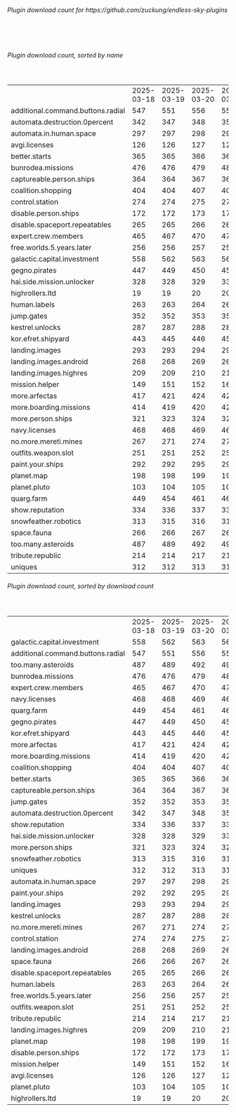<h6>Plugin download count for https://github.com/zuckung/endless-sky-plugins</h6><br>
<br>
<h6>Plugin download count, sorted by name</h6><sub><sup><br>
<table>
	<tr>
		<td></td>
		<td>2025-03-18</td>
		<td>2025-03-19</td>
		<td>2025-03-20</td>
		<td>2025-03-21</td>
		<td>2025-03-22</td>
		<td>2025-03-23</td>
		<td>2025-03-24</td>
		<td>today +</td>
	</tr>
	<tr>
		<td>additional.command.buttons.radial</td>
		<td>547</td>
		<td>551</td>
		<td>556</td>
		<td>559</td>
		<td>559</td>
		<td>563</td>
		<td>565</td>
		<td>+ 2</td>
	</tr>
	<tr>
		<td>automata.destruction.0percent</td>
		<td>342</td>
		<td>347</td>
		<td>348</td>
		<td>351</td>
		<td>353</td>
		<td>355</td>
		<td>355</td>
		<td></td>
	</tr>
	<tr>
		<td>automata.in.human.space</td>
		<td>297</td>
		<td>297</td>
		<td>298</td>
		<td>298</td>
		<td>298</td>
		<td>298</td>
		<td>298</td>
		<td></td>
	</tr>
	<tr>
		<td>avgi.licenses</td>
		<td>126</td>
		<td>126</td>
		<td>127</td>
		<td>128</td>
		<td>128</td>
		<td>128</td>
		<td>128</td>
		<td></td>
	</tr>
	<tr>
		<td>better.starts</td>
		<td>365</td>
		<td>365</td>
		<td>366</td>
		<td>366</td>
		<td>366</td>
		<td>368</td>
		<td>370</td>
		<td>+ 2</td>
	</tr>
	<tr>
		<td>bunrodea.missions</td>
		<td>476</td>
		<td>476</td>
		<td>479</td>
		<td>484</td>
		<td>484</td>
		<td>486</td>
		<td>486</td>
		<td></td>
	</tr>
	<tr>
		<td>captureable.person.ships</td>
		<td>364</td>
		<td>364</td>
		<td>367</td>
		<td>367</td>
		<td>367</td>
		<td>367</td>
		<td>367</td>
		<td></td>
	</tr>
	<tr>
		<td>coalition.shopping</td>
		<td>404</td>
		<td>404</td>
		<td>407</td>
		<td>407</td>
		<td>409</td>
		<td>409</td>
		<td>409</td>
		<td></td>
	</tr>
	<tr>
		<td>control.station</td>
		<td>274</td>
		<td>274</td>
		<td>275</td>
		<td>275</td>
		<td>275</td>
		<td>275</td>
		<td>277</td>
		<td>+ 2</td>
	</tr>
	<tr>
		<td>disable.person.ships</td>
		<td>172</td>
		<td>172</td>
		<td>173</td>
		<td>173</td>
		<td>173</td>
		<td>173</td>
		<td>173</td>
		<td></td>
	</tr>
	<tr>
		<td>disable.spaceport.repeatables</td>
		<td>265</td>
		<td>265</td>
		<td>266</td>
		<td>266</td>
		<td>266</td>
		<td>266</td>
		<td>266</td>
		<td></td>
	</tr>
	<tr>
		<td>expert.crew.members</td>
		<td>465</td>
		<td>467</td>
		<td>470</td>
		<td>471</td>
		<td>471</td>
		<td>473</td>
		<td>475</td>
		<td>+ 2</td>
	</tr>
	<tr>
		<td>free.worlds.5.years.later</td>
		<td>256</td>
		<td>256</td>
		<td>257</td>
		<td>257</td>
		<td>257</td>
		<td>259</td>
		<td>259</td>
		<td></td>
	</tr>
	<tr>
		<td>galactic.capital.investment</td>
		<td>558</td>
		<td>562</td>
		<td>563</td>
		<td>566</td>
		<td>566</td>
		<td>566</td>
		<td>568</td>
		<td>+ 2</td>
	</tr>
	<tr>
		<td>gegno.pirates</td>
		<td>447</td>
		<td>449</td>
		<td>450</td>
		<td>452</td>
		<td>452</td>
		<td>454</td>
		<td>454</td>
		<td></td>
	</tr>
	<tr>
		<td>hai.side.mission.unlocker</td>
		<td>328</td>
		<td>328</td>
		<td>329</td>
		<td>331</td>
		<td>331</td>
		<td>331</td>
		<td>331</td>
		<td></td>
	</tr>
	<tr>
		<td>highrollers.ltd</td>
		<td>19</td>
		<td>19</td>
		<td>20</td>
		<td>20</td>
		<td>20</td>
		<td>20</td>
		<td>20</td>
		<td></td>
	</tr>
	<tr>
		<td>human.labels</td>
		<td>263</td>
		<td>263</td>
		<td>264</td>
		<td>264</td>
		<td>264</td>
		<td>264</td>
		<td>264</td>
		<td></td>
	</tr>
	<tr>
		<td>jump.gates</td>
		<td>352</td>
		<td>352</td>
		<td>353</td>
		<td>353</td>
		<td>353</td>
		<td>355</td>
		<td>355</td>
		<td></td>
	</tr>
	<tr>
		<td>kestrel.unlocks</td>
		<td>287</td>
		<td>287</td>
		<td>288</td>
		<td>289</td>
		<td>291</td>
		<td>293</td>
		<td>293</td>
		<td></td>
	</tr>
	<tr>
		<td>kor.efret.shipyard</td>
		<td>443</td>
		<td>445</td>
		<td>446</td>
		<td>450</td>
		<td>450</td>
		<td>452</td>
		<td>452</td>
		<td></td>
	</tr>
	<tr>
		<td>landing.images</td>
		<td>293</td>
		<td>293</td>
		<td>294</td>
		<td>294</td>
		<td>294</td>
		<td>296</td>
		<td>296</td>
		<td></td>
	</tr>
	<tr>
		<td>landing.images.android</td>
		<td>268</td>
		<td>268</td>
		<td>269</td>
		<td>269</td>
		<td>269</td>
		<td>269</td>
		<td>269</td>
		<td></td>
	</tr>
	<tr>
		<td>landing.images.highres</td>
		<td>209</td>
		<td>209</td>
		<td>210</td>
		<td>210</td>
		<td>210</td>
		<td>210</td>
		<td>210</td>
		<td></td>
	</tr>
	<tr>
		<td>mission.helper</td>
		<td>149</td>
		<td>151</td>
		<td>152</td>
		<td>165</td>
		<td>165</td>
		<td>169</td>
		<td>171</td>
		<td>+ 2</td>
	</tr>
	<tr>
		<td>more.arfectas</td>
		<td>417</td>
		<td>421</td>
		<td>424</td>
		<td>427</td>
		<td>427</td>
		<td>429</td>
		<td>429</td>
		<td></td>
	</tr>
	<tr>
		<td>more.boarding.missions</td>
		<td>414</td>
		<td>419</td>
		<td>420</td>
		<td>420</td>
		<td>420</td>
		<td>422</td>
		<td>422</td>
		<td></td>
	</tr>
	<tr>
		<td>more.person.ships</td>
		<td>321</td>
		<td>323</td>
		<td>324</td>
		<td>324</td>
		<td>324</td>
		<td>324</td>
		<td>324</td>
		<td></td>
	</tr>
	<tr>
		<td>navy.licenses</td>
		<td>468</td>
		<td>468</td>
		<td>469</td>
		<td>469</td>
		<td>471</td>
		<td>473</td>
		<td>473</td>
		<td></td>
	</tr>
	<tr>
		<td>no.more.mereti.mines</td>
		<td>267</td>
		<td>271</td>
		<td>274</td>
		<td>277</td>
		<td>277</td>
		<td>278</td>
		<td>278</td>
		<td></td>
	</tr>
	<tr>
		<td>outfits.weapon.slot</td>
		<td>251</td>
		<td>251</td>
		<td>252</td>
		<td>252</td>
		<td>252</td>
		<td>252</td>
		<td>252</td>
		<td></td>
	</tr>
	<tr>
		<td>paint.your.ships</td>
		<td>292</td>
		<td>292</td>
		<td>295</td>
		<td>295</td>
		<td>297</td>
		<td>297</td>
		<td>297</td>
		<td></td>
	</tr>
	<tr>
		<td>planet.map</td>
		<td>198</td>
		<td>198</td>
		<td>199</td>
		<td>199</td>
		<td>199</td>
		<td>199</td>
		<td>199</td>
		<td></td>
	</tr>
	<tr>
		<td>planet.pluto</td>
		<td>103</td>
		<td>104</td>
		<td>105</td>
		<td>105</td>
		<td>105</td>
		<td>105</td>
		<td>105</td>
		<td></td>
	</tr>
	<tr>
		<td>quarg.farm</td>
		<td>449</td>
		<td>454</td>
		<td>461</td>
		<td>462</td>
		<td>462</td>
		<td>464</td>
		<td>464</td>
		<td></td>
	</tr>
	<tr>
		<td>show.reputation</td>
		<td>334</td>
		<td>336</td>
		<td>337</td>
		<td>337</td>
		<td>337</td>
		<td>339</td>
		<td>341</td>
		<td>+ 2</td>
	</tr>
	<tr>
		<td>snowfeather.robotics</td>
		<td>313</td>
		<td>315</td>
		<td>316</td>
		<td>318</td>
		<td>318</td>
		<td>318</td>
		<td>318</td>
		<td></td>
	</tr>
	<tr>
		<td>space.fauna</td>
		<td>266</td>
		<td>266</td>
		<td>267</td>
		<td>267</td>
		<td>267</td>
		<td>267</td>
		<td>267</td>
		<td></td>
	</tr>
	<tr>
		<td>too.many.asteroids</td>
		<td>487</td>
		<td>489</td>
		<td>492</td>
		<td>493</td>
		<td>493</td>
		<td>493</td>
		<td>493</td>
		<td></td>
	</tr>
	<tr>
		<td>tribute.republic</td>
		<td>214</td>
		<td>214</td>
		<td>217</td>
		<td>217</td>
		<td>217</td>
		<td>219</td>
		<td>219</td>
		<td></td>
	</tr>
	<tr>
		<td>uniques</td>
		<td>312</td>
		<td>312</td>
		<td>313</td>
		<td>313</td>
		<td>313</td>
		<td>316</td>
		<td>316</td>
		<td></td>
	</tr>
</table>
</sub></sup>
<h6>Plugin download count, sorted by download count</h6><sub><sup><br>
<table>
	<tr>
		<td></td>
		<td>2025-03-18</td>
		<td>2025-03-19</td>
		<td>2025-03-20</td>
		<td>2025-03-21</td>
		<td>2025-03-22</td>
		<td>2025-03-23</td>
		<td>2025-03-24</td>
		<td>today +</td>
	</tr>
	<tr>
		<td>galactic.capital.investment</td>
		<td>558</td>
		<td>562</td>
		<td>563</td>
		<td>566</td>
		<td>566</td>
		<td>566</td>
		<td>568</td>
		<td>+ 2</td>
	</tr>
	<tr>
		<td>additional.command.buttons.radial</td>
		<td>547</td>
		<td>551</td>
		<td>556</td>
		<td>559</td>
		<td>559</td>
		<td>563</td>
		<td>565</td>
		<td>+ 2</td>
	</tr>
	<tr>
		<td>too.many.asteroids</td>
		<td>487</td>
		<td>489</td>
		<td>492</td>
		<td>493</td>
		<td>493</td>
		<td>493</td>
		<td>493</td>
		<td></td>
	</tr>
	<tr>
		<td>bunrodea.missions</td>
		<td>476</td>
		<td>476</td>
		<td>479</td>
		<td>484</td>
		<td>484</td>
		<td>486</td>
		<td>486</td>
		<td></td>
	</tr>
	<tr>
		<td>expert.crew.members</td>
		<td>465</td>
		<td>467</td>
		<td>470</td>
		<td>471</td>
		<td>471</td>
		<td>473</td>
		<td>475</td>
		<td>+ 2</td>
	</tr>
	<tr>
		<td>navy.licenses</td>
		<td>468</td>
		<td>468</td>
		<td>469</td>
		<td>469</td>
		<td>471</td>
		<td>473</td>
		<td>473</td>
		<td></td>
	</tr>
	<tr>
		<td>quarg.farm</td>
		<td>449</td>
		<td>454</td>
		<td>461</td>
		<td>462</td>
		<td>462</td>
		<td>464</td>
		<td>464</td>
		<td></td>
	</tr>
	<tr>
		<td>gegno.pirates</td>
		<td>447</td>
		<td>449</td>
		<td>450</td>
		<td>452</td>
		<td>452</td>
		<td>454</td>
		<td>454</td>
		<td></td>
	</tr>
	<tr>
		<td>kor.efret.shipyard</td>
		<td>443</td>
		<td>445</td>
		<td>446</td>
		<td>450</td>
		<td>450</td>
		<td>452</td>
		<td>452</td>
		<td></td>
	</tr>
	<tr>
		<td>more.arfectas</td>
		<td>417</td>
		<td>421</td>
		<td>424</td>
		<td>427</td>
		<td>427</td>
		<td>429</td>
		<td>429</td>
		<td></td>
	</tr>
	<tr>
		<td>more.boarding.missions</td>
		<td>414</td>
		<td>419</td>
		<td>420</td>
		<td>420</td>
		<td>420</td>
		<td>422</td>
		<td>422</td>
		<td></td>
	</tr>
	<tr>
		<td>coalition.shopping</td>
		<td>404</td>
		<td>404</td>
		<td>407</td>
		<td>407</td>
		<td>409</td>
		<td>409</td>
		<td>409</td>
		<td></td>
	</tr>
	<tr>
		<td>better.starts</td>
		<td>365</td>
		<td>365</td>
		<td>366</td>
		<td>366</td>
		<td>366</td>
		<td>368</td>
		<td>370</td>
		<td>+ 2</td>
	</tr>
	<tr>
		<td>captureable.person.ships</td>
		<td>364</td>
		<td>364</td>
		<td>367</td>
		<td>367</td>
		<td>367</td>
		<td>367</td>
		<td>367</td>
		<td></td>
	</tr>
	<tr>
		<td>jump.gates</td>
		<td>352</td>
		<td>352</td>
		<td>353</td>
		<td>353</td>
		<td>353</td>
		<td>355</td>
		<td>355</td>
		<td></td>
	</tr>
	<tr>
		<td>automata.destruction.0percent</td>
		<td>342</td>
		<td>347</td>
		<td>348</td>
		<td>351</td>
		<td>353</td>
		<td>355</td>
		<td>355</td>
		<td></td>
	</tr>
	<tr>
		<td>show.reputation</td>
		<td>334</td>
		<td>336</td>
		<td>337</td>
		<td>337</td>
		<td>337</td>
		<td>339</td>
		<td>341</td>
		<td>+ 2</td>
	</tr>
	<tr>
		<td>hai.side.mission.unlocker</td>
		<td>328</td>
		<td>328</td>
		<td>329</td>
		<td>331</td>
		<td>331</td>
		<td>331</td>
		<td>331</td>
		<td></td>
	</tr>
	<tr>
		<td>more.person.ships</td>
		<td>321</td>
		<td>323</td>
		<td>324</td>
		<td>324</td>
		<td>324</td>
		<td>324</td>
		<td>324</td>
		<td></td>
	</tr>
	<tr>
		<td>snowfeather.robotics</td>
		<td>313</td>
		<td>315</td>
		<td>316</td>
		<td>318</td>
		<td>318</td>
		<td>318</td>
		<td>318</td>
		<td></td>
	</tr>
	<tr>
		<td>uniques</td>
		<td>312</td>
		<td>312</td>
		<td>313</td>
		<td>313</td>
		<td>313</td>
		<td>316</td>
		<td>316</td>
		<td></td>
	</tr>
	<tr>
		<td>automata.in.human.space</td>
		<td>297</td>
		<td>297</td>
		<td>298</td>
		<td>298</td>
		<td>298</td>
		<td>298</td>
		<td>298</td>
		<td></td>
	</tr>
	<tr>
		<td>paint.your.ships</td>
		<td>292</td>
		<td>292</td>
		<td>295</td>
		<td>295</td>
		<td>297</td>
		<td>297</td>
		<td>297</td>
		<td></td>
	</tr>
	<tr>
		<td>landing.images</td>
		<td>293</td>
		<td>293</td>
		<td>294</td>
		<td>294</td>
		<td>294</td>
		<td>296</td>
		<td>296</td>
		<td></td>
	</tr>
	<tr>
		<td>kestrel.unlocks</td>
		<td>287</td>
		<td>287</td>
		<td>288</td>
		<td>289</td>
		<td>291</td>
		<td>293</td>
		<td>293</td>
		<td></td>
	</tr>
	<tr>
		<td>no.more.mereti.mines</td>
		<td>267</td>
		<td>271</td>
		<td>274</td>
		<td>277</td>
		<td>277</td>
		<td>278</td>
		<td>278</td>
		<td></td>
	</tr>
	<tr>
		<td>control.station</td>
		<td>274</td>
		<td>274</td>
		<td>275</td>
		<td>275</td>
		<td>275</td>
		<td>275</td>
		<td>277</td>
		<td>+ 2</td>
	</tr>
	<tr>
		<td>landing.images.android</td>
		<td>268</td>
		<td>268</td>
		<td>269</td>
		<td>269</td>
		<td>269</td>
		<td>269</td>
		<td>269</td>
		<td></td>
	</tr>
	<tr>
		<td>space.fauna</td>
		<td>266</td>
		<td>266</td>
		<td>267</td>
		<td>267</td>
		<td>267</td>
		<td>267</td>
		<td>267</td>
		<td></td>
	</tr>
	<tr>
		<td>disable.spaceport.repeatables</td>
		<td>265</td>
		<td>265</td>
		<td>266</td>
		<td>266</td>
		<td>266</td>
		<td>266</td>
		<td>266</td>
		<td></td>
	</tr>
	<tr>
		<td>human.labels</td>
		<td>263</td>
		<td>263</td>
		<td>264</td>
		<td>264</td>
		<td>264</td>
		<td>264</td>
		<td>264</td>
		<td></td>
	</tr>
	<tr>
		<td>free.worlds.5.years.later</td>
		<td>256</td>
		<td>256</td>
		<td>257</td>
		<td>257</td>
		<td>257</td>
		<td>259</td>
		<td>259</td>
		<td></td>
	</tr>
	<tr>
		<td>outfits.weapon.slot</td>
		<td>251</td>
		<td>251</td>
		<td>252</td>
		<td>252</td>
		<td>252</td>
		<td>252</td>
		<td>252</td>
		<td></td>
	</tr>
	<tr>
		<td>tribute.republic</td>
		<td>214</td>
		<td>214</td>
		<td>217</td>
		<td>217</td>
		<td>217</td>
		<td>219</td>
		<td>219</td>
		<td></td>
	</tr>
	<tr>
		<td>landing.images.highres</td>
		<td>209</td>
		<td>209</td>
		<td>210</td>
		<td>210</td>
		<td>210</td>
		<td>210</td>
		<td>210</td>
		<td></td>
	</tr>
	<tr>
		<td>planet.map</td>
		<td>198</td>
		<td>198</td>
		<td>199</td>
		<td>199</td>
		<td>199</td>
		<td>199</td>
		<td>199</td>
		<td></td>
	</tr>
	<tr>
		<td>disable.person.ships</td>
		<td>172</td>
		<td>172</td>
		<td>173</td>
		<td>173</td>
		<td>173</td>
		<td>173</td>
		<td>173</td>
		<td></td>
	</tr>
	<tr>
		<td>mission.helper</td>
		<td>149</td>
		<td>151</td>
		<td>152</td>
		<td>165</td>
		<td>165</td>
		<td>169</td>
		<td>171</td>
		<td>+ 2</td>
	</tr>
	<tr>
		<td>avgi.licenses</td>
		<td>126</td>
		<td>126</td>
		<td>127</td>
		<td>128</td>
		<td>128</td>
		<td>128</td>
		<td>128</td>
		<td></td>
	</tr>
	<tr>
		<td>planet.pluto</td>
		<td>103</td>
		<td>104</td>
		<td>105</td>
		<td>105</td>
		<td>105</td>
		<td>105</td>
		<td>105</td>
		<td></td>
	</tr>
	<tr>
		<td>highrollers.ltd</td>
		<td>19</td>
		<td>19</td>
		<td>20</td>
		<td>20</td>
		<td>20</td>
		<td>20</td>
		<td>20</td>
		<td></td>
	</tr>
</table>
</sub></sup>
